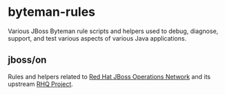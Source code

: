 # byteman-rules
Various JBoss Byteman rule scripts and helpers used to debug, diagnose, support, and test various aspects of various Java applications.

## jboss/on
Rules and helpers related to [Red Hat JBoss Operations Network](https://www.redhat.com/en/technologies/jboss-middleware/operations-network) and its upstream [RHQ Project](https://rhq-project.github.io/rhq/).